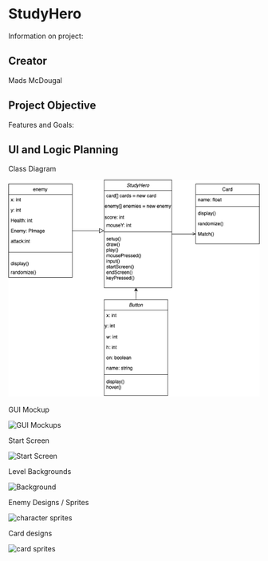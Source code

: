 # StudyHero
Information on project:
## Creator
Mads McDougal

## Project Objective
Features and Goals:



## UI and Logic Planning
Class Diagram

![Class Diagram](https://github.com/olmpyia/StudyHero/blob/main/images/ClassDiagram.drawio.png?raw=true)

GUI Mockup

![GUI Mockups]()

Start Screen

![Start Screen]()

Level Backgrounds

![Background]()

Enemy Designs / Sprites

![character sprites]()

Card designs

![card sprites]()

